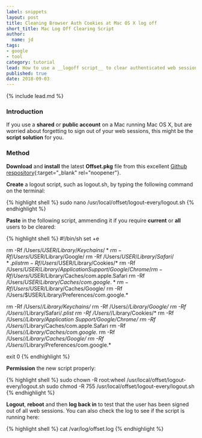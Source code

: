 ```yaml
---
label: snippets
layout: post
title: Cleaning Browser Auth Cookies at Mac OS X log off
short_title: Mac Log Off Clearing Script
author:
  name: jd
tags:
- google
- tool
category: tutorial
lead: How to use a __logoff script__ to clear authenticated web sessions on a Mac
published: true
date: 2018-09-03
---
```

{% include lead.md %}

### Introduction

If you use a __shared__ or __public account__ on a Mac running Mac OS X, but are worried about forgetting to sign out of your web sessions, this might be the __script solution__ for you.

### Method

__Download__ and __install__ the latest __Offset.pkg__ file from this excellent [Github respository][1]{:target="_blank" rel="noopener"}.

__Create__ a logout script, such as logout.sh, by typing the following command on the terminal:

{% highlight shell %}
sudo nano /usr/local/offset/logout-every/logout.sh
{% endhighlight %}

__Paste__ in the following script, ammending it if you require __current__ or __all__ users to be cleared:

{% highlight shell %}
#!/bin/sh
set +e

rm -Rf /Users/$USER/Library/Keychains/*
rm -Rf /Users/$USER/Library/Google/
rm -Rf /Users/$USER/Library/Safari/*.plist
rm -Rf /Users/$USER/Library/Cookies/*
rm -Rf /Users/$USER/Library/Application Support/Google/Chrome/
rm -Rf /Users/$USER/Library/Caches/com.apple.Safari
rm -Rf /Users/$USER/Library/Caches/com.google.*
rm -Rf /Users/$USER/Library/Caches/Google/
rm -Rf /Users/$USER/Library/Preferences/com.google.*

rm -Rf /Users/*/Library/Keychains/*
rm -Rf /Users/*/Library/Google/
rm -Rf /Users/*/Library/Safari/*.plist
rm -Rf /Users/*/Library/Cookies/*
rm -Rf /Users/*/Library/Application Support/Google/Chrome/
rm -Rf /Users/*/Library/Caches/com.apple.Safari
rm -Rf /Users/*/Library/Caches/com.google.*
rm -Rf /Users/*/Library/Caches/Google/
rm -Rf /Users/*/Library/Preferences/com.google.*

exit 0
{% endhighlight %}

__Permission__ the new script properly:

{% highlight shell %}
sudo chown -R root:wheel /usr/local/offset/logout-every/logout.sh
sudo chmod -R 755 /usr/local/offset/logout-every/logout.sh
{% endhighlight %}

__Logout__, __reboot__ and then __log back in__ to test that the user has been signed out of all web sessions. You can also check the log to see if the script is running here:

{% highlight shell %}
cat /var/log/offset.log
{% endhighlight %}

  [1]: https://github.com/aysiu/offset/releases "Automatically process packages and scripts at logout"